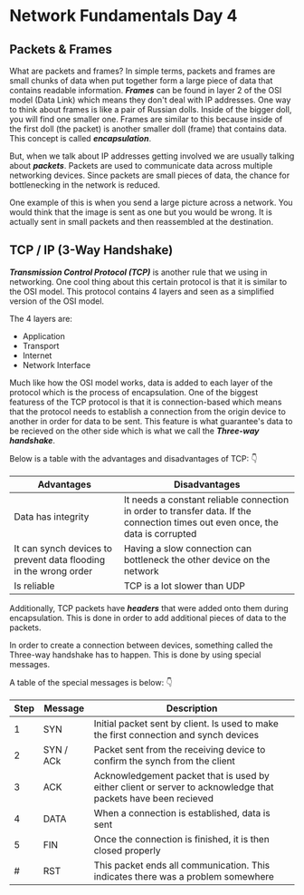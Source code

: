 # Network Fundamentals Day 4

## Packets & Frames

What are packets and frames? In simple terms, packets and frames are small chunks of data when put together form a large piece of data that contains readable information. ***Frames*** can be found in layer 2 of the OSI model (Data Link) which means they don't deal with IP addresses. One way to think about frames is like a pair of Russian dolls. Inside of the bigger doll, you will find one smaller one. Frames are similar to this because inside of the first doll (the packet) is another smaller doll (frame) that contains data. This concept is called ***encapsulation***. 

But, when we talk about IP addresses getting involved we are usually talking about ***packets***. Packets are used to communicate data across multiple networking devices. Since packets are small pieces of data, the chance for bottlenecking in the network is reduced. 

One example of this is when you send a large picture across a network. You would think that the image is sent as one but you would be wrong. It is actually sent in small packets and then reassembled at the destination. 

## TCP / IP (3-Way Handshake)

***Transmission Control Protocol (TCP)*** is another rule that we using in networking. One cool thing about this certain protocol is that it is similar to the OSI model. This protocol contains 4 layers and seen as a simplified version of the OSI model.

The 4 layers are: 

* Application
* Transport
* Internet
* Network Interface

Much like how the OSI model works, data is added to each layer of the protocol which is the process of encapsulation. One of the biggest featuress of the TCP protocol is that it is connection-based which means that the protocol needs to establish a connection from the origin device to another in order for data to be sent. This feature is what guarantee's data to be recieved on the other side which is what we call the ***Three-way handshake***.

Below is a table with the advantages and disadvantages of TCP: :point_down:


| Advantages | Disadvantages |
| ---------- | ------------- |
| Data has integrity | It needs a constant reliable connection in order to transfer data. If the connection times out even once, the data is corrupted |
| It can synch devices to prevent data flooding in the wrong order| Having a slow connection can bottleneck the other device on the network |
| Is reliable | TCP is a lot slower than UDP |

Additionally, TCP packets have ***headers*** that were added onto them during encapsulation. This is done in order to add additional pieces of data to the packets.

In order to create a connection between devices, something called the Three-way handshake has to happen. This is done by using special messages.

A table of the special messages is below: :point_down:

| Step | Message | Description |
| ---- | ------- | ----------- |
| 1    | SYN     | Initial packet sent by client. Is used to make the first connection and synch devices |
| 2    | SYN / ACk | Packet sent from the receiving device to confirm the synch from the client |
| 3    | ACK     | Acknowledgement packet that is used by either client or server to acknowledge that packets have been recieved |
| 4    | DATA    | When a connection is established, data is sent |
| 5    | FIN     | Once the connection is finished, it is then closed properly |
| #    | RST     | This packet ends all communication. This indicates there was a problem somewhere |

